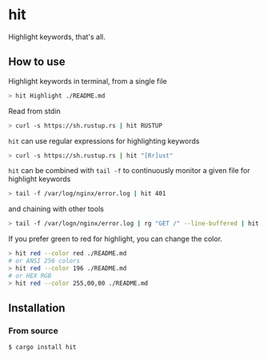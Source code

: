 # hit

Highlight keywords, that's all.

## How to use

Highlight keywords in terminal, from a single file

```bash
> hit Highlight ./README.md
```

Read from stdin

```bash
> curl -s https://sh.rustup.rs | hit RUSTUP
```

`hit` can use regular expressions for highlighting keywords

```bash
> curl -s https://sh.rustup.rs | hit "[Rr]ust"
```

`hit` can be combined with `tail -f` to continuously monitor a given file for highlight keywords

```bash
> tail -f /var/log/nginx/error.log | hit 401
```

and chaining with other tools

```bash
> tail -f /var/logn/nginx/error.log | rg "GET /" --line-buffered | hit "HTTP/[^\s\"]"
```

If you prefer green to red for highlight, you can change the color.

```bash
> hit red --color red ./README.md
# or ANSI 256 colors
> hit red --color 196 ./README.md
# or HEX RGB
> hit red --color 255,00,00 ./README.md
```

## Installation

### From source

```
$ cargo install hit
```
